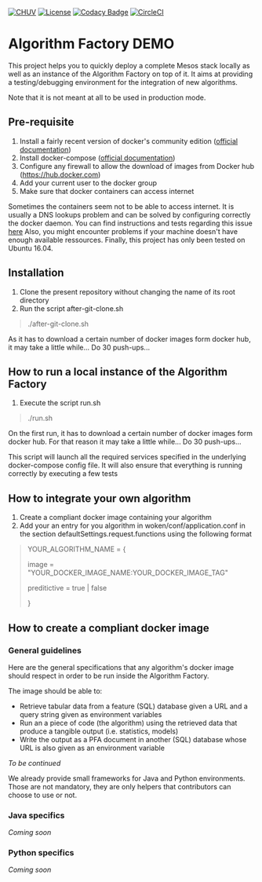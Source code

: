 [![CHUV](https://img.shields.io/badge/CHUV-LREN-AF4C64.svg)](https://www.unil.ch/lren/en/home.html) [![License](https://img.shields.io/badge/license-Apache--2.0-blue.svg)](https://github.com/LREN-CHUV/woken-db-setup/blob/master/LICENSE) [![Codacy Badge](https://api.codacy.com/project/badge/Grade/474d2f290fb247cbaa6c220d470f05ba)](https://www.codacy.com/app/hbp-mip/algorithm-factory-demo?utm_source=github.com&amp;utm_medium=referral&amp;utm_content=HBPMedical/algorithm-factory-demo&amp;utm_campaign=Badge_Grade) [![CircleCI](https://circleci.com/gh/HBPMedical/algorithm-factory-demo.svg?style=svg)](https://circleci.com/gh/HBPMedical/algorithm-factory-demo)

# Algorithm Factory DEMO

This project helps you to quickly deploy a complete Mesos stack locally as well as an instance of the Algorithm Factory on top of it.
It aims at providing a testing/debugging environment for the integration of new algorithms.

Note that it is not meant at all to be used in production mode.

## Pre-requisite

1. Install a fairly recent version of docker's community edition ([official documentation](https://docs.docker.com/engine/installation/))
2. Install docker-compose ([official documentation](https://docs.docker.com/compose/install/))
3. Configure any firewall to allow the download of images from Docker hub (https://hub.docker.com)
4. Add your current user to the docker group
5. Make sure that docker containers can access internet

Sometimes the containers seem not to be able to access internet. It is usually a DNS lookups problem and can be solved by configuring correctly the docker daemon.
You can find instructions and tests regarding this issue [here](https://robinwinslow.uk/2016/06/23/fix-docker-networking-dns/#the-permanent-system-wide-fix)
Also, you might encounter problems if your machine doesn't have enough available ressources.
Finally, this project has only been tested on Ubuntu 16.04.

## Installation

1. Clone the present repository without changing the name of its root directory
2. Run the script after-git-clone.sh

> ./after-git-clone.sh

As it has to download a certain number of docker images form docker hub, it may take a little while... Do 30 push-ups...

## How to run a local instance of the Algorithm Factory

1. Execute the script run.sh

> ./run.sh

On the first run, it has to download a certain number of docker images form docker hub. For that reason it may take a little while... Do 30 push-ups...

This script will launch all the required services specified in the underlying docker-compose config file.
It will also ensure that everything is running correctly by executing a few tests

## How to integrate your own algorithm

1. Create a compliant docker image containing your algorithm
2. Add your an entry for you algorithm in woken/conf/application.conf in the section defaultSettings.request.functions using the following format

> YOUR_ALGORITHM_NAME = {
>
>   image = "YOUR_DOCKER_IMAGE_NAME:YOUR_DOCKER_IMAGE_TAG"
>
>   preditictive = true | false
>
> }

## How to create a compliant docker image

### General guidelines

Here are the general specifications that any algorithm's docker image should respect in order to be run inside the Algorithm Factory.

The image should be able to:

- Retrieve tabular data from a feature (SQL) database given a URL and a query string given as environment variables
- Run an a piece of code (the algorithm) using the retrieved data that produce a tangible output (i.e. statistics, models)
- Write the output as a PFA document in another (SQL) database whose URL is also given as an environment variable

*To be continued*

We already provide small frameworks for Java and Python environments. Those are not mandatory, they are only helpers that contributors can choose to use or not.

### Java specifics

*Coming soon*

### Python specifics

*Coming soon*
